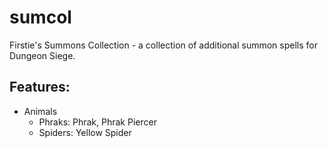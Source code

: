 # sumcol
Firstie's Summons Collection - a collection of additional summon spells for Dungeon Siege.

## Features:
- Animals
  - Phraks: Phrak, Phrak Piercer
  - Spiders: Yellow Spider
